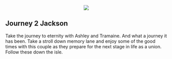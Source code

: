 <p align="center"><img src="https://laravel.com/assets/img/components/logo-laravel.svg"></p>

## Journey 2 Jackson

Take the journey to eternity with Ashley and Tramaine. And what a journey it has been. Take a stroll down memory lane and enjoy some of the good times with this couple as they prepare for the next stage in life as a union. Follow these down the isle.